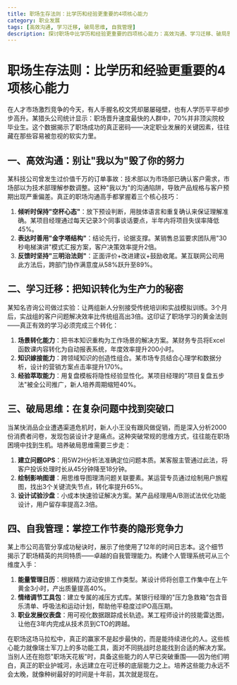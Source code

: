 ```yaml
---
title: 职场生存法则：比学历和经验更重要的4项核心能力
category: 职业发展
tags: [高效沟通, 学习迁移, 破局思维, 自我管理]
description: 探讨职场中比学历和经验更重要的四项核心能力：高效沟通、学习迁移、破局思维及自我管理。文中通过实例详细介绍了每项能力的具体应用技巧，如倾听时的空杯心态、利用金字塔结构表达、场景转化能力、建立问题GPS等，强调这些软实力是突破职场瓶颈、实现持续发展的关键。掌握这些能力能够帮助个人在职场竞争中脱颖而出，构建坚固的职业护城河。
---
```

# 职场生存法则：比学历和经验更重要的4项核心能力
 
 在人才市场激烈竞争的今天，有人手握名校文凭却屡屡碰壁，也有人学历平平却步步高升。某猎头公司统计显示：职场晋升速度最快的人群中，70%并非顶尖院校毕业生。这个数据揭示了职场成功的真正密码——决定职业发展的关键因素，往往藏在那些容易被忽视的软实力里。
 
## 一、高效沟通：别让"我以为"毁了你的努力
 某科技公司曾发生过价值千万的订单事故：技术部以为市场部已确认客户需求，市场部以为技术部理解参数调整。这种"我以为"的沟通陷阱，导致产品规格与客户预期出现严重偏差。真正的职场沟通高手都掌握着三个核心技巧：
 
 1. **倾听时保持"空杯心态"**：放下预设判断，用肢体语言和重复确认来保证理解准确。某项目经理通过每天记录3个同事谈话要点，半年内将项目失误率降低45%。
 2. **表达时善用"金字塔结构"**：结论先行，论据支撑。某销售总监要求团队用"30秒电梯演讲"模式汇报方案，客户决策效率提升2倍。
 3. **反馈时坚持"三明治法则"**：正面评价+改进建议+鼓励收尾。某互联网公司用此方法后，跨部门协作满意度从58%跃升至89%。
 
## 二、学习迁移：把知识转化为生产力的秘密
 某知名咨询公司做过实验：让两组新人分别接受传统培训和实战模拟训练。3个月后，实战组的客户问题解决效率比传统组高出3倍。这印证了职场学习的黄金法则——真正有效的学习必须完成三个转化：
 
 1. **场景转化能力**：把书本知识重构为工作场景的解决方案。某财务专员将Excel函数课内容转化为自动报表系统，年度效率提升200小时。
 2. **知识嫁接能力**：跨领域知识的创造性组合。某市场专员结合心理学和数据分析，设计的营销方案点击率提升170%。
 3. **经验萃取能力**：用复盘模板将隐性经验显性化。某项目经理的"项目复盘五步法"被全公司推广，新人培养周期缩短40%。
 
## 三、破局思维：在复杂问题中找到突破口
 当某快消品企业遭遇渠道危机时，新人小王没有跟风做促销，而是深入分析2000份消费者问卷，发现包装设计才是痛点。这种突破常规的思维方式，往往能在职场困境中找到生机。培养破局思维需要三步走：
 
 1. **建立问题GPS**：用5W2H分析法准确定位问题本质。某客服主管通过此法，将客户投诉处理时长从45分钟降至18分钟。
 2. **绘制影响图谱**：用思维导图理清问题关联要素。某运营专员通过绘制用户旅程图，找出3个关键流失节点，转化率提升65%。
 3. **设计试验沙盘**：小成本快速验证解决方案。某产品经理用A/B测试法优化功能设计，用户留存率提高2.3倍。
 
## 四、自我管理：掌控工作节奏的隐形竞争力
 某上市公司高管分享成功秘诀时，展示了他使用了12年的时间日志本。这个细节揭示了职场精英的共同特质——卓越的自我管理能力。构建个人管理系统可从三个维度入手：
 
 1. **能量管理日历**：根据精力波动安排工作类型。某设计师将创意工作集中在上午黄金3小时，产出质量提高40%。
 2. **情绪调节工具包**：建立专属的减压方式库。某银行经理的"压力急救箱"包含音乐清单、呼吸法和运动计划，帮助他平稳度过IPO高压期。
 3. **职业发展仪表盘**：用可视化数据跟踪成长轨迹。某工程师设计的技能雷达图，让他在3年内完成从技术员到CTO的跨越。
 
 在职场这场马拉松中，真正的赢家不是起步最快的，而是能持续进化的人。这些核心能力就像瑞士军刀上的多功能工具，面对不同挑战时总能找到合适的解决方案。当别人还在抱怨"职场天花板"时，具备这些能力的人早已突破重围——因为他们明白，真正的职业护城河，永远建立在可迁移的底层能力之上。培养这些能力永远不会太晚，就像种树最好的时间是十年前，其次就是现在。
